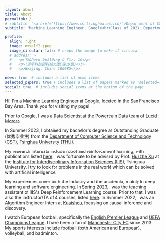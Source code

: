 ```yaml
---
layout: about
title: About
permalink: /
# subtitle: "<a href='https://www.cs.tsinghua.edu.cn/'>Department of CST</a>, <a href='https://www.tsinghua.edu.cn/'>Tsinghua University</a>. Institution email: zhengrc19 at mails.tsinghua.edu.cn"
subtitle: "Machine Learning Engineer, Google<br>Class of 2023, Department of CST, Tsinghua University"

profile:
  align: right
  image: myself2.jpeg
  image_circular: false # crops the image to make it circular
  # address: >
  #   <p>TUSPark Building C Flr. 19</p>
  #   <p>(清华科技园科技大厦C座19层)</p>
  #   <p>Beijing, China 100085</p>

news: true  # includes a list of news items
selected_papers: true # includes a list of papers marked as "selected={true}"
social: true  # includes social icons at the bottom of the page
---
```


<!-- Write your biography here. Tell the world about yourself. Link to your favorite [subreddit](http://reddit.com). You can put a picture in, too. The code is already in, just name your picture `prof_pic.jpg` and put it in the `img/` folder.

Put your address / P.O. box / other info right below your picture. You can also disable any these elements by editing `profile` property of the YAML header of your `_pages/about.md`. Edit `_bibliography/papers.bib` and Jekyll will render your [publications page](/al-folio/publications/) automatically.

Link to your social media connections, too. This theme is set up to use [Font Awesome icons](http://fortawesome.github.io/Font-Awesome/) and [Academicons](https://jpswalsh.github.io/academicons/), like the ones below. Add your Facebook, Twitter, LinkedIn, Google Scholar, or just disable all of them. -->

Hi! I'm a Machine Learning Engineer at Google, located in the San Francisco Bay Area. Thank you for visiting my page!

Prior to Google, I was a Data Scientist at the Powertrain Data team of <a href='https://lucidmotors.com/'>Lucid Motors</a>.

In Summer 2023, I obtained my bachelor's degree as Outstanding Graduate (优秀毕业生) from the <a href='https://www.cs.tsinghua.edu.cn/'>Department of Computer Science and Technology (CST)</a>, <a href='https://www.tsinghua.edu.cn/'>Tsinghua University (THU)</a>. 

My research interests include robot and reinforcement learning, with publications listed <a href='publications'>here</a>. I was fortunate to be advised by Prof. <a href='http://hxu.rocks'>Huazhe Xu</a> at the <a href='https://iiis.tsinghua.edu.cn/en/'>Institute for Interdisciplinary Information Sciences (IIIS)</a>, Tsinghua University. I try to look for problems in the real world which can be solved with artificial intelligence.

My experiences cover both the industry and the academia, mainly in deep learning and software engineering. In Spring 2023, I was the teaching assistant of IIIS's Deep Reinforcement Learning course. Prior to that, I was also the instructor/TA of 4 courses, listed <a href='teaching'>here</a>. In Summer 2022, I was an Algorithm Engineer Intern at <a href='http://kuaishou.cn/'>Kuaishou</a>, focusing on causal inference and discovery.

I watch European football, specifically the <a href='https://www.premierleague.com/'>English Premier League</a> and <a href='https://www.uefa.com/uefachampionsleague/'>UEFA Champions League</a>. I have been a fan of <a href='https://www.mancity.com/'>Manchester City FC</a> since 2013. My sports interests include football (both American and European), volleyball, and badminton.
<!-- This website is still under construction, so you are welcome to check out my <a href='https://scholar.google.com/citations?user=gwUGHwsAAAAJ'>Google Scholar</a>, <a href='https://github.com/zhengrc19'>Github</a>, and <a href='https://www.linkedin.com/in/ray-zheng-366053132'>Linkedin</a> profiles to learn more about me :-) -->